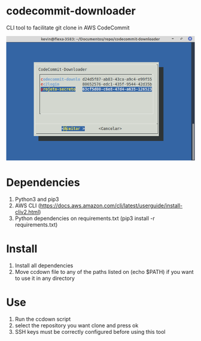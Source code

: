 # codecommit-downloader

CLI tool to facilitate git clone in AWS CodeCommit


![](./image.png)


# Dependencies

1. Python3 and pip3
2. AWS CLI (https://docs.aws.amazon.com/cli/latest/userguide/install-cliv2.html)
3. Python dependencies on requirements.txt (pip3 install -r requirements.txt)

# Install

1. Install all dependencies
2. Move ccdown file to any of the paths listed on (echo $PATH) if you want to use it in any directory

# Use

1. Run the ccdown script
2. select the repository you want clone and press ok
3. SSH keys must be correctly configured before using this tool

